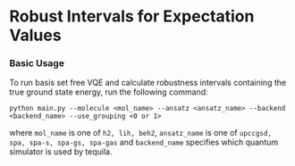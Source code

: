 # Robust Intervals for Expectation Values
### Basic Usage
To run basis set free VQE and calculate robustness intervals containing the true ground state 
energy, run the following command: 
```
python main.py --molecule <mol_name> --ansatz <ansatz_name> --backend <backend_name> --use_grouping <0 or 1>
```
where `mol_name` is one of `h2, lih, beh2`, `ansatz_name` is one of `upccgsd, spa, spa-s, spa-gs, spa-gas` and 
`backend_name` specifies which quantum simulator is used by tequila.

